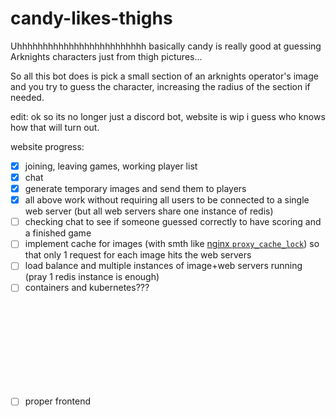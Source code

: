 # candy-likes-thighs

Uhhhhhhhhhhhhhhhhhhhhhhhhh basically candy is really good at guessing Arknights characters just from thigh pictures...

So all this bot does is pick a small section of an arknights operator's image and you try to guess the character, increasing the radius of the section if needed.

edit: ok so its no longer just a discord bot, website is wip i guess who knows how that will turn out.

website progress:
- [x] joining, leaving games, working player list
- [x] chat
- [x] generate temporary images and send them to players
- [x] all above work without requiring all users to be connected to a single web server (but all web servers share one instance of redis)
- [ ] checking chat to see if someone guessed correctly to have scoring and a finished game
- [ ] implement cache for images (with smth like [nginx `proxy_cache_lock`](https://www.nginx.com/blog/benefits-of-microcaching-nginx/)) so that only 1 request for each image hits the web servers
- [ ] load balance and multiple instances of image+web servers running (pray 1 redis instance is enough)
- [ ] containers and kubernetes???<br>
<br>
<br>
<br>
<br>
<br>
<br>
<br>
<br>

- [ ] proper frontend
